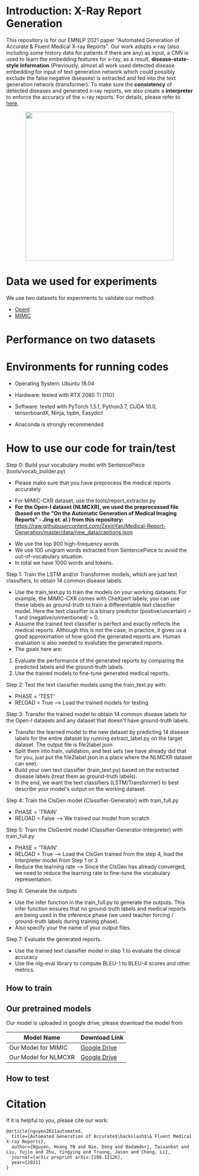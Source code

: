 # Introduction: X-Ray Report Generation
This repository is for our EMNLP 2021 paper "Automated Generation of Accurate &amp; Fluent Medical X-ray Reports". Our work adopts x-ray (also including some history data for patients if there are any) as input, a CNN is used to learn the embedding features for x-ray, as a result, <B>disease-state-style information</B> (Previously, almost all work used detected disease embedding for input of text generation network which could possibly exclude the false negative diseases) is extracted and fed into the text generation network (transformer). To make sure the <B>consistency</B> of detected diseases and generated x-ray reports, we also create a <B>interpreter</B> to enforce the accuracy of the x-ray reports. For details, please refer to [here](https://arxiv.org/pdf/2108.12126.pdf).

<p align="center">
  <img src="https://github.com/ginobilinie/xray_report_generation/blob/main/img/motivation.png" width="400" height="400">
</p>


# Data we used for experiments
We use two datasets for experiments to validate our method: 

  - [OpenI](https://openi.nlm.nih.gov/)
  - [MIMIC](https://physionet.org/content/mimiciii-demo/1.4/)
  

# Performance on two datasets


# Environments for running codes
   
   - Operating System: Ubuntu 18.04
   
   - Hardware: tested with RTX 2080 TI (11G)

   - Software: tested with PyTorch 1.5.1, Python3.7, CUDA 10.0, tensorboardX, Ninja, tqdm, Easydict
   
   - Anaconda is strongly recommended


# How to use our code for train/test
Step 0: Build your vocabulary model with SentencePiece (tools/vocab_builder.py)
- Please make sure that you have preprocess the medical reports accurately.
+ For MIMIC-CXR dataset, use the tools/report_extractor.py
+ **For the Open-I dataset (NLMCXR), we used the preprocessed file (based on the "On the Automatic Generation of Medical Imaging Reports" - Jing et. al.) from this repository:** https://raw.githubusercontent.com/ZexinYan/Medical-Report-Generation/master/data/new_data/captions.json
- We use the top 900 high-frequency words
- We use 100 unigram words extracted from SentencePiece to avoid the out-of-vocabulary situation.
- In total we have 1000 words and tokens.

Step 1: Train the LSTM and/or Transformer models, which are just text classifiers, to obtain 14 common disease labels.
- Use the train_text.py to train the models on your working datasets. For example, the MIMIC-CXR comes with CheXpert labels; you can use these labels as ground-truth to train a differentiable text classifier model. Here the text classifier is a binary predictor (postive/uncertain) = 1 and (negative/unmentioned) = 0.
- Assume the trained text classifier is perfect and exactly reflects the medical reports. Although this is not the case, in practice, it gives us a good approximation of how good the generated reports are. Human evaluation is also needed to evalutate the generated reports.
- The goals here are:
1) Evaluate the performance of the generated reports by comparing the predicted labels and the ground-truth labels.
2) Use the trained models to fine-tune generated medical reports.

Step 2: Test the text classifier models using the train_text.py with:
- PHASE = 'TEST'
- RELOAD = True --> Load the trained models for testing

Step 3: Transfer the trained model to obtain 14 common disease labels for the Open-I datasets and any dataset that doesn't have ground-truth labels.
- Transfer the learned model to the new dataset by predicting 14 disease labels for the entire dataset by running extract_label.py on the target dataset. The output file is file2label.json
- Split them into train, validation, and test sets (we have already did that for you, just put the file2label.json in a place where the NLMCXR dataset can see). 
- Build your own text classifier (train_text.py) based on the extracted disease labels (treat them as ground-truth labels).
- In the end, we want the text classifiers (LSTM/Transformer) to best describe your model's output on the working dataset.

Step 4: Train the ClsGen model (Classifier-Generator) with train_full.py
- PHASE = 'TRAIN'
- RELOAD = False --> We trained our model from scratch

Step 5: Train the ClsGenInt model (Classifier-Generator-Interpreter) with train_full.py
- PHASE = 'TRAIN'
- RELOAD = True --> Load the ClsGen trained from the step 4, load the Interpreter model from Step 1 or 3
- Reduce the learning rate --> Since the ClsGen has already converged, we need to reduce the learning rate to fine-tune the vocabulary representation.

Step 6: Generate the outputs
- Use the infer function in the train_full.py to generate the outputs. This infer function ensures that no ground-truth labels and medical reports are being used in the inference phase (we used teacher forcing / ground-truth labels during training phase).
- Also specify your the name of your output files.

Step 7: Evaluate the generated reports.
- Use the trained text classifier model in step 1 to evaluate the clinical accuracy
- Use the nlg-eval library to compute BLEU-1 to BLEU-4 scores and other metrics.

## How to train

## Our pretrained models

Our model is uploaded in google drive, please download the model from

| Model Name  | Download Link |
| ------------- | ------------- |
| Our Model for MIMIC | [Google Drive](https://drive.google.com/drive/folders/1qxjqG7tQZSrgjwPhfPxNZzLaE11uKDYX?usp=sharing)  |
| Our Model for NLMCXR| [Google Drive](https://drive.google.com/drive/folders/1qxjqG7tQZSrgjwPhfPxNZzLaE11uKDYX?usp=sharing)  |


## How to test

# Citation
If it is helpful to you, please cite our work:
```
@article{nguyen2021automated,
  title={Automated Generation of Accurate$\backslash$\& Fluent Medical X-ray Reports},
  author={Nguyen, Hoang TN and Nie, Dong and Badamdorj, Taivanbat and Liu, Yujie and Zhu, Yingying and Truong, Jason and Cheng, Li},
  journal={arXiv preprint arXiv:2108.12126},
  year={2021}
}
```

